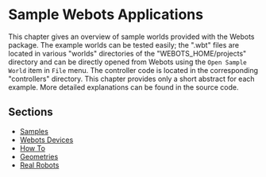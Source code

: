 # Sample Webots Applications

This chapter gives an overview of sample worlds provided with the Webots
package. The example worlds can be tested easily; the ".wbt" files are located in
various "worlds" directories of the "WEBOTS\_HOME/projects" directory and can be
directly opened from Webots using the `Open Sample World` item in `File` menu.
The controller code is located in the corresponding "controllers" directory.
This chapter provides only a short abstract for each example. More detailed
explanations can be found in the source code.

## Sections
- [Samples](samples.md)
- [Webots Devices](webots-devices.md)
- [How To](how-to.md)
- [Geometries](geometries.md)
- [Real Robots](real-robots.md)
